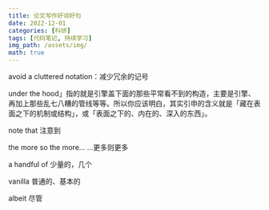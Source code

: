 ```yaml
---
title: 论文写作好词好句
date: 2022-12-01
categories: [科研]
tags: [代码笔记, 持续学习]
img_path: /assets/img/
math: true
---
```

     


avoid a cluttered notation：减少冗余的记号

under the hood」指的就是引擎盖下面的那些平常看不到的构造，主要是引擎、再加上那些乱七八糟的管线等等。所以你应该明白，其实引申的含义就是「藏在表面之下的机制或结构」，或「表面之下的、内在的、深入的东西」。

note that 注意到

the more so the more...  ...更多则更多

a handful of 少量的，几个

vanilla 普通的、基本的

albeit 尽管